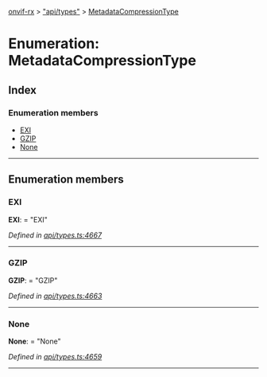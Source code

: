 [onvif-rx](../README.md) > ["api/types"](../modules/_api_types_.md) > [MetadataCompressionType](../enums/_api_types_.metadatacompressiontype.md)

# Enumeration: MetadataCompressionType

## Index

### Enumeration members

* [EXI](_api_types_.metadatacompressiontype.md#exi)
* [GZIP](_api_types_.metadatacompressiontype.md#gzip)
* [None](_api_types_.metadatacompressiontype.md#none)

---

## Enumeration members

<a id="exi"></a>

###  EXI

**EXI**:  = "EXI"

*Defined in [api/types.ts:4667](https://github.com/patrickmichalina/onvif-rx/blob/f117e44/src/api/types.ts#L4667)*

___
<a id="gzip"></a>

###  GZIP

**GZIP**:  = "GZIP"

*Defined in [api/types.ts:4663](https://github.com/patrickmichalina/onvif-rx/blob/f117e44/src/api/types.ts#L4663)*

___
<a id="none"></a>

###  None

**None**:  = "None"

*Defined in [api/types.ts:4659](https://github.com/patrickmichalina/onvif-rx/blob/f117e44/src/api/types.ts#L4659)*

___

